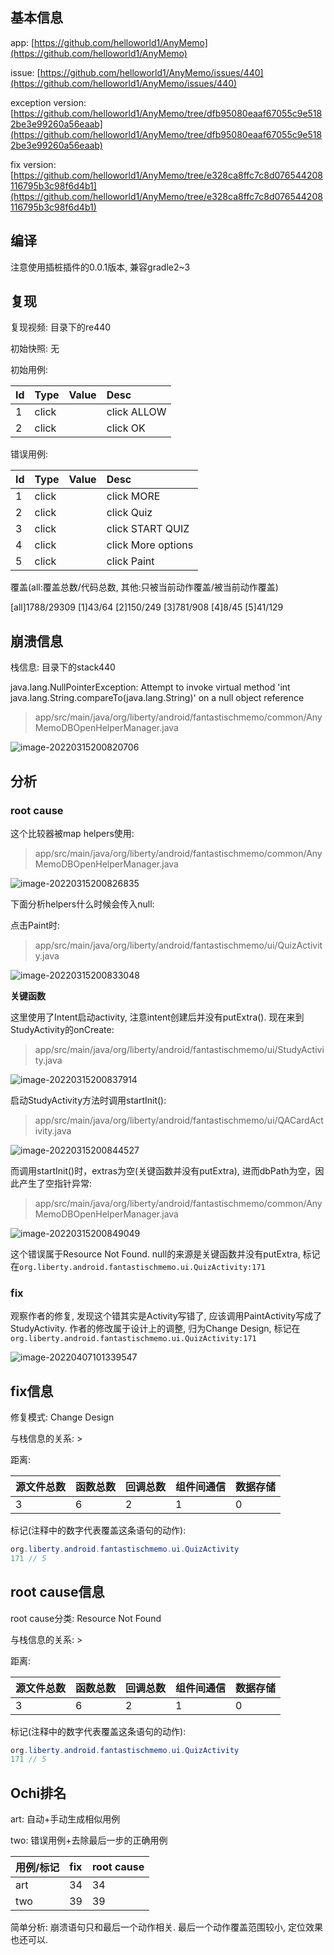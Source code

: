 ## 基本信息

app: [https://github.com/helloworld1/AnyMemo](https://github.com/helloworld1/AnyMemo)

issue: [https://github.com/helloworld1/AnyMemo/issues/440](https://github.com/helloworld1/AnyMemo/issues/440)

exception version: [https://github.com/helloworld1/AnyMemo/tree/dfb95080eaaf67055c9e5182be3e99260a56eaab](https://github.com/helloworld1/AnyMemo/tree/dfb95080eaaf67055c9e5182be3e99260a56eaab)

fix version: [https://github.com/helloworld1/AnyMemo/tree/e328ca8ffc7c8d076544208116795b3c98f6d4b1](https://github.com/helloworld1/AnyMemo/tree/e328ca8ffc7c8d076544208116795b3c98f6d4b1)

## 编译

注意使用插桩插件的0.0.1版本, 兼容gradle2~3

## 复现

复现视频: 目录下的re440

初始快照: 无

初始用例: 

|Id|Type|Value|Desc|
|:----|:----|:----|:----|
|1|click|    |click ALLOW|
|2|click|    |click OK|

错误用例:

|Id|Type|Value|Desc|
|:----|:----|:----|:----|
|1|click|    |click MORE|
|2|click|    |click Quiz|
|3|click|    |click START QUIZ|
|4|click|    |click More options|
|5|click|    |click Paint|

覆盖(all:覆盖总数/代码总数, 其他:只被当前动作覆盖/被当前动作覆盖)

[all]1788/29309 [1]43/64 [2]150/249 [3]781/908 [4]8/45 [5]41/129 

## 崩溃信息

栈信息: 目录下的stack440

java.lang.NullPointerException: Attempt to invoke virtual method 'int java.lang.String.compareTo(java.lang.String)' on a null object reference

> app/src/main/java/org/liberty/android/fantastischmemo/common/AnyMemoDBOpenHelperManager.java

![image-20220315200820706](README.assets/image-20220315200820706.png)

## 分析

### root cause

这个比较器被map helpers使用:

> app/src/main/java/org/liberty/android/fantastischmemo/common/AnyMemoDBOpenHelperManager.java

![image-20220315200826835](README.assets/image-20220315200826835.png)

下面分析helpers什么时候会传入null:

点击Paint时:

> app/src/main/java/org/liberty/android/fantastischmemo/ui/QuizActivity.java

![image-20220315200833048](README.assets/image-20220315200833048.png)

**关键函数**

这里使用了Intent启动activity, 注意intent创建后并没有putExtra(). 现在来到StudyActivity的onCreate:

> app/src/main/java/org/liberty/android/fantastischmemo/ui/StudyActivity.java

![image-20220315200837914](README.assets/image-20220315200837914.png)

启动StudyActivity方法时调用startInit():

> app/src/main/java/org/liberty/android/fantastischmemo/ui/QACardActivity.java

![image-20220315200844527](README.assets/image-20220315200844527.png)

而调用startInit()时，extras为空(关键函数并没有putExtra), 进而dbPath为空，因此产生了空指针异常:

> app/src/main/java/org/liberty/android/fantastischmemo/common/AnyMemoDBOpenHelperManager.java

![image-20220315200849049](README.assets/image-20220315200849049.png)

这个错误属于Resource Not Found. null的来源是关键函数并没有putExtra, 标记在`org.liberty.android.fantastischmemo.ui.QuizActivity:171`

### fix

观察作者的修复, 发现这个错其实是Activity写错了, 应该调用PaintActivity写成了StudyActivity. 作者的修改属于设计上的调整, 归为Change Design, 标记在`org.liberty.android.fantastischmemo.ui.QuizActivity:171`

![image-20220407101339547](README.assets/image-20220407101339547.png)

## fix信息

修复模式: Change Design

与栈信息的关系: >

距离:

|源文件总数|函数总数|回调总数|组件间通信|数据存储|
|:----|:----|:----|:----|:----|
|3|6|2|1|0|

标记(注释中的数字代表覆盖这条语句的动作):

```java
org.liberty.android.fantastischmemo.ui.QuizActivity
171 // 5
```
## root cause信息

root cause分类: Resource Not Found

与栈信息的关系: >

距离:

|源文件总数|函数总数|回调总数|组件间通信|数据存储|
|:----|:----|:----|:----|:----|
|3|6|2|1|0|

标记(注释中的数字代表覆盖这条语句的动作):

```java
org.liberty.android.fantastischmemo.ui.QuizActivity
171 // 5
```
## Ochi排名

art: 自动+手动生成相似用例

two: 错误用例+去除最后一步的正确用例

|用例/标记|fix|root cause|
|:----|:----|:----|
|art|34|34|
|two|39|39|

简单分析: 崩溃语句只和最后一个动作相关. 最后一个动作覆盖范围较小, 定位效果也还可以.

